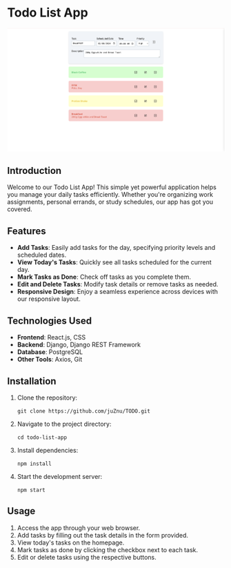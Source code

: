 # Todo List App

![Todo List App Screenshot](images/todo-app.png)

## Introduction

Welcome to our Todo List App! This simple yet powerful application helps you manage your daily tasks efficiently. Whether you're organizing work assignments, personal errands, or study schedules, our app has got you covered.

## Features

- **Add Tasks**: Easily add tasks for the day, specifying priority levels and scheduled dates.
- **View Today's Tasks**: Quickly see all tasks scheduled for the current day.
- **Mark Tasks as Done**: Check off tasks as you complete them.
- **Edit and Delete Tasks**: Modify task details or remove tasks as needed.
- **Responsive Design**: Enjoy a seamless experience across devices with our responsive layout.

## Technologies Used

- **Frontend**: React.js, CSS
- **Backend**: Django, Django REST Framework
- **Database**: PostgreSQL
- **Other Tools**: Axios, Git

## Installation

1. Clone the repository:

    ```
    git clone https://github.com/juZnu/TODO.git
    ```

2. Navigate to the project directory:

    ```
    cd todo-list-app
    ```

3. Install dependencies:

    ```
    npm install
    ```

4. Start the development server:

    ```
    npm start
    ```

## Usage

1. Access the app through your web browser.
2. Add tasks by filling out the task details in the form provided.
3. View today's tasks on the homepage.
4. Mark tasks as done by clicking the checkbox next to each task.
5. Edit or delete tasks using the respective buttons.
